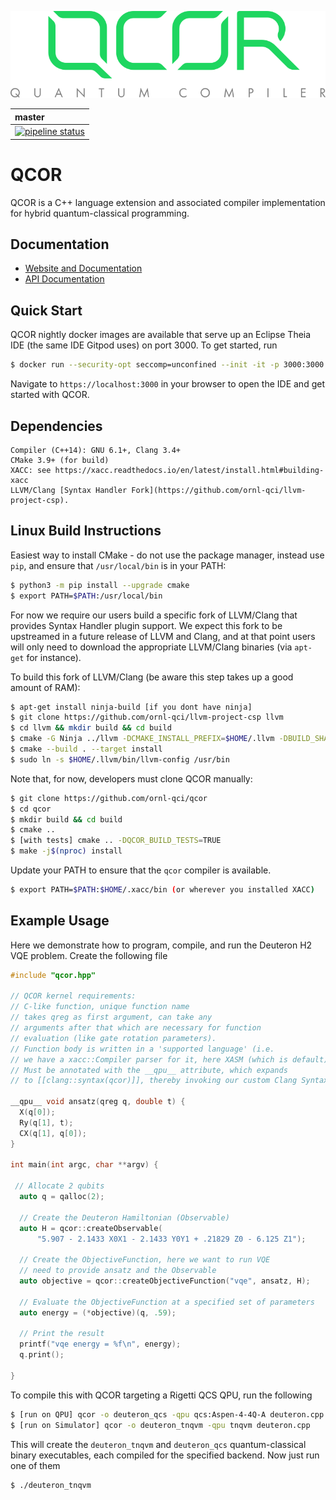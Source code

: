 ![qcor](docs/assets/qcor_full_logo.svg)

| master | 
|:-------|
| [![pipeline status](https://code.ornl.gov/qci/qcor/badges/master/pipeline.svg)](https://code.ornl.gov/qci/qcor/commits/master) |

# QCOR

QCOR is a C++ language extension and associated compiler implementation
for hybrid quantum-classical programming.


Documentation
-------------

* [Website and Documentation](https://qcor.readthedocs.io)
* [API Documentation](https://ornl-qci.github.io/qcor-api-docs/)

Quick Start
-----------
QCOR nightly docker images are available that serve up an Eclipse Theia IDE (the same IDE Gitpod uses) on port 3000. To get started, run 
```bash
$ docker run --security-opt seccomp=unconfined --init -it -p 3000:3000 qcor/qcor
```
Navigate to ``https://localhost:3000`` in your browser to open the IDE and get started with QCOR. 

## Dependencies
```
Compiler (C++14): GNU 6.1+, Clang 3.4+
CMake 3.9+ (for build)
XACC: see https://xacc.readthedocs.io/en/latest/install.html#building-xacc
LLVM/Clang [Syntax Handler Fork](https://github.com/ornl-qci/llvm-project-csp).
```

## Linux Build Instructions
Easiest way to install CMake - do not use the package manager,
instead use `pip`, and ensure that `/usr/local/bin` is in your PATH:
```bash
$ python3 -m pip install --upgrade cmake
$ export PATH=$PATH:/usr/local/bin
```

For now we require our users build a specific fork of LLVM/Clang that 
provides Syntax Handler plugin support. We expect this fork to be upstreamed 
in a future release of LLVM and Clang, and at that point users will only 
need to download the appropriate LLVM/Clang binaries (via `apt-get` for instance).

To build this fork of LLVM/Clang (be aware this step takes up a good amount of RAM):
```bash
$ apt-get install ninja-build [if you dont have ninja]
$ git clone https://github.com/ornl-qci/llvm-project-csp llvm
$ cd llvm && mkdir build && cd build
$ cmake -G Ninja ../llvm -DCMAKE_INSTALL_PREFIX=$HOME/.llvm -DBUILD_SHARED_LIBS=TRUE -DCMAKE_BUILD_TYPE=Release -DLLVM_TARGETS_TO_BUILD="X86" -DLLVM_ENABLE_DUMP=ON -DLLVM_ENABLE_PROJECTS=clang
$ cmake --build . --target install
$ sudo ln -s $HOME/.llvm/bin/llvm-config /usr/bin
```

Note that, for now, developers must clone QCOR manually:
``` bash
$ git clone https://github.com/ornl-qci/qcor
$ cd qcor
$ mkdir build && cd build
$ cmake .. 
$ [with tests] cmake .. -DQCOR_BUILD_TESTS=TRUE
$ make -j$(nproc) install
```
Update your PATH to ensure that the ```qcor``` compiler is available.
```bash
$ export PATH=$PATH:$HOME/.xacc/bin (or wherever you installed XACC)
```

## Example Usage

Here we demonstrate how to program, compile, and run the Deuteron H2 VQE problem. Create
the following file

```cpp
#include "qcor.hpp"

// QCOR kernel requirements:
// C-like function, unique function name
// takes qreg as first argument, can take any 
// arguments after that which are necessary for function 
// evaluation (like gate rotation parameters). 
// Function body is written in a 'supported language' (i.e. 
// we have a xacc::Compiler parser for it, here XASM (which is default))
// Must be annotated with the __qpu__ attribute, which expands 
// to [[clang::syntax(qcor)]], thereby invoking our custom Clang SyntaxHandler.

__qpu__ void ansatz(qreg q, double t) {
  X(q[0]);
  Ry(q[1], t);
  CX(q[1], q[0]);
}

int main(int argc, char **argv) {

 // Allocate 2 qubits
  auto q = qalloc(2);

  // Create the Deuteron Hamiltonian (Observable)
  auto H = qcor::createObservable(
      "5.907 - 2.1433 X0X1 - 2.1433 Y0Y1 + .21829 Z0 - 6.125 Z1");

  // Create the ObjectiveFunction, here we want to run VQE
  // need to provide ansatz and the Observable
  auto objective = qcor::createObjectiveFunction("vqe", ansatz, H);

  // Evaluate the ObjectiveFunction at a specified set of parameters
  auto energy = (*objective)(q, .59);

  // Print the result
  printf("vqe energy = %f\n", energy);
  q.print();

}
```
To compile this with QCOR targeting a Rigetti QCS QPU, run the following

```bash
$ [run on QPU] qcor -o deuteron_qcs -qpu qcs:Aspen-4-4Q-A deuteron.cpp
$ [run on Simulator] qcor -o deuteron_tnqvm -qpu tnqvm deuteron.cpp
```
This will create the ```deuteron_tnqvm``` and ```deuteron_qcs``` quantum-classical binary executables, 
each compiled for the specified backend. Now just run one of them
```bash
$ ./deuteron_tnqvm
```

